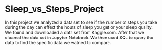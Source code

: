 # Sleep_vs_Steps_Project

In this project we analyzed a data set to see if the number of steps you take during the day can effect the hours of sleep you get or your sleep quality. 
We found and downloaded a data set from Kaggle.com. After that we cleaned the data set in Jupyter Notebook. We then used SQL to query the data to find the specific data we watned to compare. 
